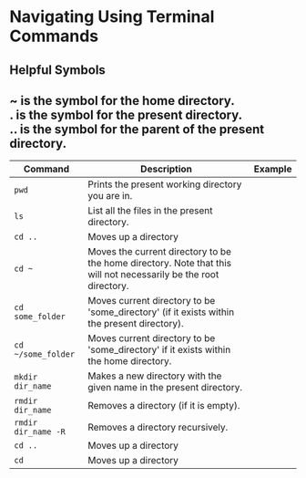# Navigating Using Terminal Commands

## Helpful Symbols
~ is the symbol for the home directory.   
. is the symbol for the present directory.  
.. is the symbol for the parent of the present directory.  
---
Command| Description | Example
---|---|---
`pwd` | Prints the present working directory you are in.| []()
`ls` | List all the files in the present directory.| []()
`cd ..` | Moves up a directory| []()
`cd ~` | Moves the current directory to be the home directory. Note that this will not necessarily be the root directory.| []()
`cd some_folder` | Moves current directory to be 'some_directory' (if it exists within the present directory).| []()
`cd ~/some_folder` | Moves current directory to be 'some_directory' if it exists within the home directory.| []()
`mkdir dir_name` | Makes a new directory with the given name in the present directory.| []()
`rmdir dir_name ` | Removes a directory (if it is empty).| []()
`rmdir dir_name -R` | Removes a directory recursively.| []()
`cd ..` | Moves up a directory| []()
`cd ` | Moves up a directory| []()
